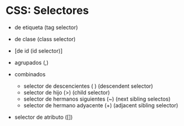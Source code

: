 # CSS: Selectores #

- de etiqueta (tag selector)
- de clase (class selector)
- [de id (id selector)]

- agrupados (,)
- combinados
  - selector de descencientes ( ) (descendent selector)
  - selector de hijo (>) (child selector)
  - selector de hermanos siguientes (~) (next sibling selectos)
  - selector de hermano adyacente (+) (adjacent sibling selector)
- selector de atributo ([])